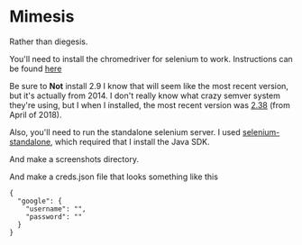 # Mimesis

Rather than diegesis.

You'll need to install the chromedriver for selenium to work. Instructions can be found [here](https://www.kenst.com/2015/03/installing-chromedriver-on-mac-osx/)

Be sure to **Not** install 2.9 I know that will seem like the most recent version, but it's actually from 2014. I don't really know what crazy semver system they're using, but I when I installed, the most recent version was [2.38](https://chromedriver.storage.googleapis.com/index.html?path=2.38/) (from April of 2018).

Also, you'll need to run the standalone selenium server. I used [selenium-standalone](https://www.npmjs.com/package/selenium-standalone), which required that I install the Java SDK.

And make a screenshots directory.

And make a creds.json file that looks something like this

```
{
  "google": {
    "username": "",
    "password": ""
  }
}
```
